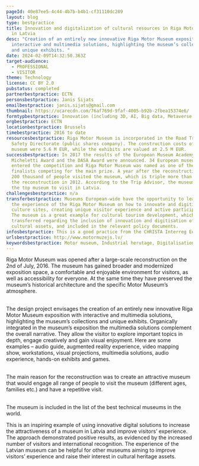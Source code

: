 ```yaml
---
pageId: 40e87ee5-4c44-4b7b-b4b1-cf31110dc289
layout: blog
type: bestpractice
title: Innovation and digitalization of cultural resources in Riga Motor Museum
  in Latvia
desc: "Creation of an entirely new innovative Riga Motor Museum exposition with
  interactive and multimedia solutions, highlighting the museum’s collections
  and unique exhibits. "
date: 2024-02-09T14:32:50.363Z
target-audience:
  - PROFESSIONAL
  - VISITOR
theme: Technology
license: CC BY 2.0
pubstatus: completed
partnerbestpractice: ECTN
personsbestpractice: Janis Sijats
emailbestpractice: janis.sijats@gmail.com
thumbnail: https://ucarecdn.com/76af769d-9faf-4005-b92b-2fbea15374e6/
formtypbestpractice: Innovation (including 3D, AI, Big data, Metaverse, etc)
orgbestpractice: ECTN
locationbestpractice: Brussels
timebestpractice: 2016 to date
resourcesbestpractice: Riga Motor Museum is incorporated in the Road Traffic
  Safety Directorate (public shares company). The construction costs of the
  museum were 5.6 M EUR, while the exhibits are valued at 2.5 M EUR.
successbestpractice: In 2017 the results of the European Museum Academy
  Micheletti Award and the DASA Award were announced. 34 European museums
  entered the competition and Riga Motor Museum was named as one of the ten
  finalists competing for the main prize. A year after the reconstruction almost
  200 thousand of people visited the museum, which is triple more than before
  the reconstruction in 2012. According to the Trip Advisor, the museum is is
  the top museum to visit in Latvia.
challengesbestpractice: n/a
transferbestpractice: Museums European-wide have the opportunity to learn from
  the experience of the Riga Motor Museum on how to innovate and digitize the
  culture sites, creating unique visitor experience and active participation.
  The museum is a great example for cultural tourism development, which can be
  transferred regarding the inclusion of innovation and digitisation of the
  cultural assets, and included in the relevant policy documents.
infosbestpractice: This is a good practice from the CHRISTA Interreg Europe project.
urlsbestpractice: http://www.motormuzejs.lv/
keywordsbestpractice: Motor museum, Industrial herutage, Digitalisation, Gamification
---
```



Riga Motor Museum was opened after a large-scale reconstruction on the 2nd of July, 2016. The museum has gained broader and modernized exposition space, a comfortable and enjoyable environment for visitors, as well as accessibility for everyone. At the same time they have preserved the museum’s historical architecture and the specific Motor Museum’s atmosphere.

\
The design project envisages the creation of an entirely new innovative Riga Motor Museum exposition with interactive and multimedia solutions, highlighting the museum’s collections and unique exhibits. Organically integrated in the museum’s exposition the multimedia solutions complement the overall narrative. They allow the visitor to explore important topics in depth, engage creatively and gain visual enjoyment. Here are some examples – audio guide, augmented reality experience, video mapping show, workstations, visual projections, multimedia solutions, audio experience, hands-on exhibits and games.

\
The main reason for the reconstruction was to create an attractive museum that would engage all range of people to visit the museum (different ages, families etc.) and have a repetitive visit.

\
The museum is included in the list of the best technical museums in the world.



This is an inspiring example of using innovative digital solutions to increase the attractiveness of a museum in Latvia and improve visitors’ experience. The approach demonstrated positive results, as evidenced by the increased number of visitors and international recognition. The experience of the Latvian museum can be helpful for other museums aiming to improve visitors’ experience and raise their interest in cultural heritage assets.